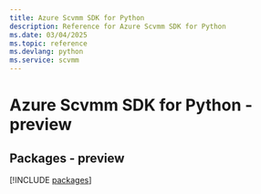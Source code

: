 ```yaml
---
title: Azure Scvmm SDK for Python
description: Reference for Azure Scvmm SDK for Python
ms.date: 03/04/2025
ms.topic: reference
ms.devlang: python
ms.service: scvmm
---
```

# Azure Scvmm SDK for Python - preview
## Packages - preview
[!INCLUDE [packages](scvmm-index.md)]